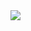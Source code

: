 <img src="https://s3.amazonaws.com/intranet-projects-files/holbertonschool-higher-level_programming+/261/giphy_hodor.gif" />
